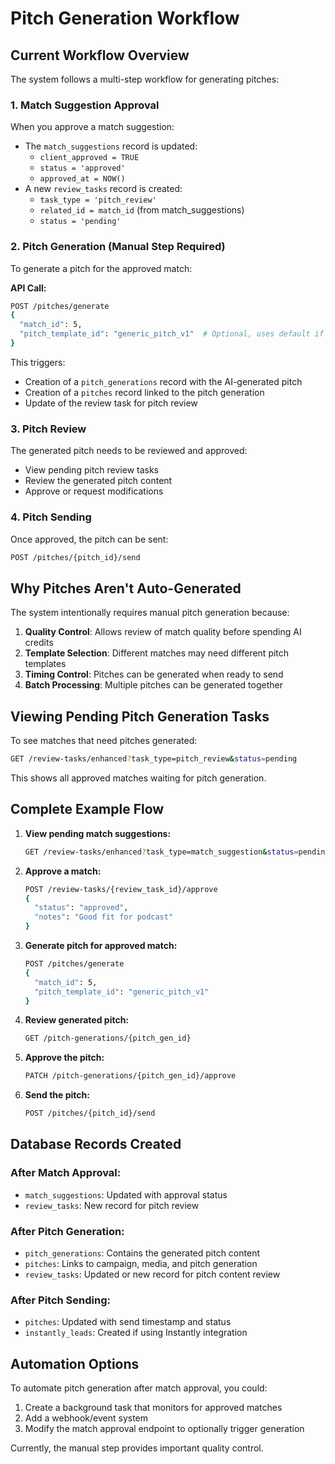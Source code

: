 # Pitch Generation Workflow

## Current Workflow Overview

The system follows a multi-step workflow for generating pitches:

### 1. Match Suggestion Approval
When you approve a match suggestion:
- The `match_suggestions` record is updated:
  - `client_approved = TRUE`
  - `status = 'approved'`
  - `approved_at = NOW()`
- A new `review_tasks` record is created:
  - `task_type = 'pitch_review'`
  - `related_id = match_id` (from match_suggestions)
  - `status = 'pending'`

### 2. Pitch Generation (Manual Step Required)
To generate a pitch for the approved match:

**API Call:**
```bash
POST /pitches/generate
{
  "match_id": 5,
  "pitch_template_id": "generic_pitch_v1"  # Optional, uses default if not specified
}
```

This triggers:
- Creation of a `pitch_generations` record with the AI-generated pitch
- Creation of a `pitches` record linked to the pitch generation
- Update of the review task for pitch review

### 3. Pitch Review
The generated pitch needs to be reviewed and approved:
- View pending pitch review tasks
- Review the generated pitch content
- Approve or request modifications

### 4. Pitch Sending
Once approved, the pitch can be sent:
```bash
POST /pitches/{pitch_id}/send
```

## Why Pitches Aren't Auto-Generated

The system intentionally requires manual pitch generation because:
1. **Quality Control**: Allows review of match quality before spending AI credits
2. **Template Selection**: Different matches may need different pitch templates
3. **Timing Control**: Pitches can be generated when ready to send
4. **Batch Processing**: Multiple pitches can be generated together

## Viewing Pending Pitch Generation Tasks

To see matches that need pitches generated:

```bash
GET /review-tasks/enhanced?task_type=pitch_review&status=pending
```

This shows all approved matches waiting for pitch generation.

## Complete Example Flow

1. **View pending match suggestions:**
   ```bash
   GET /review-tasks/enhanced?task_type=match_suggestion&status=pending
   ```

2. **Approve a match:**
   ```bash
   POST /review-tasks/{review_task_id}/approve
   {
     "status": "approved",
     "notes": "Good fit for podcast"
   }
   ```

3. **Generate pitch for approved match:**
   ```bash
   POST /pitches/generate
   {
     "match_id": 5,
     "pitch_template_id": "generic_pitch_v1"
   }
   ```

4. **Review generated pitch:**
   ```bash
   GET /pitch-generations/{pitch_gen_id}
   ```

5. **Approve the pitch:**
   ```bash
   PATCH /pitch-generations/{pitch_gen_id}/approve
   ```

6. **Send the pitch:**
   ```bash
   POST /pitches/{pitch_id}/send
   ```

## Database Records Created

### After Match Approval:
- `match_suggestions`: Updated with approval status
- `review_tasks`: New record for pitch review

### After Pitch Generation:
- `pitch_generations`: Contains the generated pitch content
- `pitches`: Links to campaign, media, and pitch generation
- `review_tasks`: Updated or new record for pitch content review

### After Pitch Sending:
- `pitches`: Updated with send timestamp and status
- `instantly_leads`: Created if using Instantly integration

## Automation Options

To automate pitch generation after match approval, you could:
1. Create a background task that monitors for approved matches
2. Add a webhook/event system
3. Modify the match approval endpoint to optionally trigger generation

Currently, the manual step provides important quality control.